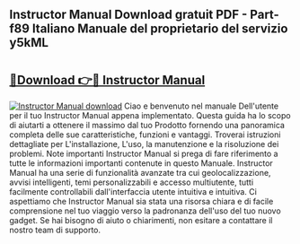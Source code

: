 ## Instructor Manual Download gratuit PDF - Part-f89 Italiano Manuale del proprietario del servizio y5kML

# <h2><a href="http://dfbgpv.blite.top/?on=Instructor+Manual">🔗Download 👉🔴 Instructor Manual</a></h2>

[![Instructor Manual download](https://i.imgur.com/lujVjoI.png)](http://dfbgpv.blite.top/?on=Instructor+Manual)
Ciao e benvenuto nel manuale Dell'utente per il tuo Instructor Manual appena implementato. Questa guida ha lo scopo di aiutarti a ottenere il massimo dal tuo Prodotto fornendo una panoramica completa delle sue caratteristiche, funzioni e vantaggi. Troverai istruzioni dettagliate per L'installazione, L'uso, la manutenzione e la risoluzione dei problemi. Note importanti Instructor Manual si prega di fare riferimento a tutte le informazioni importanti contenute in questo Manuale. Instructor Manual ha una serie di funzionalità avanzate tra cui geolocalizzazione, avvisi intelligenti, temi personalizzabili e accesso multiutente, tutti facilmente controllabili dall'interfaccia utente intuitiva e intuitiva. Ci aspettiamo che Instructor Manual sia stata una risorsa chiara e di facile comprensione nel tuo viaggio verso la padronanza dell'uso del tuo nuovo gadget. Se hai bisogno di aiuto o chiarimenti, non esitare a contattare il nostro team di supporto.
